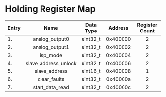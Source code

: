 
# Holding Register Map

| Entry |  Name  |  Data Type  |  Address | Register Count |
|-------|:------:|:-----------:|:--------:|:--------------:|
| 1.    | analog_output0 | uint32_t  | 0x400000 | 2 |
| 2.    | analog_output1 | uint32_t  | 0x400002 | 2 |
| 3.    | isp_mode | uint32_t  | 0x400004 | 2 |
| 4.    | slave_address_unlock | uint32_t  | 0x400006 | 2 |
| 5.    | slave_address | uint16_t  | 0x400008 | 1 |
| 6.    | clear_faults | uint32_t  | 0x40000a | 2 |
| 7.    | start_data_read | uint32_t  | 0x40000c | 2 |